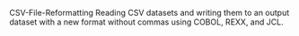 CSV-File-Reformatting
Reading CSV datasets and writing them to an output dataset with a new format without commas using COBOL, REXX, and JCL. 

